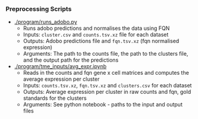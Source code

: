 
### Preprocessing Scripts
* [./program/runs_adobo.py](./program/runs_adobo.py)
    * Runs adobo predictions and normalises the data using FQN
    * Inputs: `cluster.csv` and `counts.tsv.xz` file for each dataset 
    * Outputs: Adobo predictions file and `fqn.tsv.xz` (fqn normalised expression)
    * Arguments: The path to the counts file, the path to the clusters file, and
     the output path for the predictions
* [./program/tme_inputs/avg_expr.ipynb](./program/tme_inputs/avg_expr.ipynb)
    * Reads in the counts and fqn gene x cell matrices and computes the average 
    expression per cluster
    * Inputs: `counts.tsv.xz`, `fqn.tsv.xz` and `clusters.csv` for each dataset
    * Outputs: Average expression per cluster in raw counts and fqn, gold 
    standards for the clusters
    * Arguments: See python notebook - paths to the input and output files